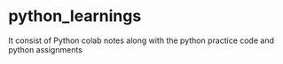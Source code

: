 # python_learnings
It consist of Python colab notes along with the python practice code and python assignments
